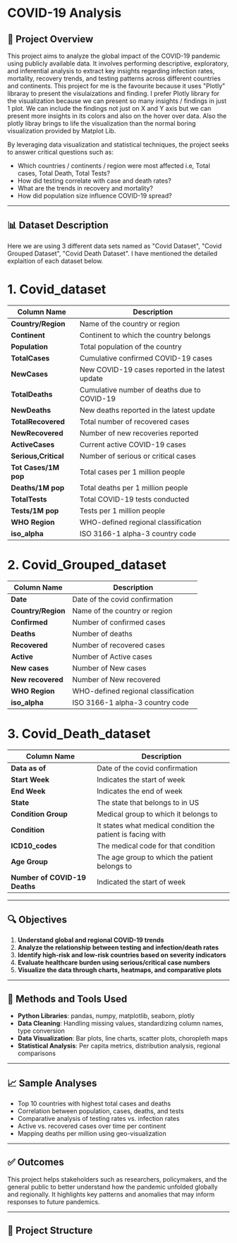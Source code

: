 # COVID-19 Analysis

## 📌 Project Overview

This project aims to analyze the global impact of the COVID-19 pandemic using publicly available data. It involves performing descriptive, exploratory, and inferential analysis to extract key insights regarding infection rates, mortality, recovery trends, and testing patterns across different countries and continents. This project for me is the favourite because it uses "Plotly" libraray to present the visulaizations and finding. I prefer Plotly library for the visualization because we can present so many insights / findings in just 1 plot. We can include the findings not just on X and Y axis but we can present more insights in its colors and also on the hover over data. Also the plotly libray brings to life the visualization than the normal boring visualization provided by Matplot Lib.  

By leveraging data visualization and statistical techniques, the project seeks to answer critical questions such as:

- Which countries / continents / region were most affected i.e, Total cases, Total Death, Total Tests?
- How did testing correlate with case and death rates?
- What are the trends in recovery and mortality?
- How did population size influence COVID-19 spread?

---

## 📊 Dataset Description

Here we are using 3 different data sets named as "Covid Dataset", "Covid Grouped Dataset", "Covid Death Dataset". I have mentioned the detailed explaition of each dataset below. 

# 1. Covid_dataset

| Column Name           | Description |
|-----------------------|-------------|
| **Country/Region**    | Name of the country or region |
| **Continent**         | Continent to which the country belongs |
| **Population**        | Total population of the country |
| **TotalCases**        | Cumulative confirmed COVID-19 cases |
| **NewCases**          | New COVID-19 cases reported in the latest update |
| **TotalDeaths**       | Cumulative number of deaths due to COVID-19 |
| **NewDeaths**         | New deaths reported in the latest update |
| **TotalRecovered**    | Total number of recovered cases |
| **NewRecovered**      | Number of new recoveries reported |
| **ActiveCases**       | Current active COVID-19 cases |
| **Serious,Critical**  | Number of serious or critical cases |
| **Tot Cases/1M pop**  | Total cases per 1 million people |
| **Deaths/1M pop**     | Total deaths per 1 million people |
| **TotalTests**        | Total COVID-19 tests conducted |
| **Tests/1M pop**      | Tests per 1 million people |
| **WHO Region**        | WHO-defined regional classification |
| **iso_alpha**         | ISO 3166-1 alpha-3 country code |



# 2. Covid_Grouped_dataset

| Column Name           | Description |
|-----------------------|-------------|
| **Date**              | Date of the covid confirmation |
| **Country/Region**    | Name of the country or region |
| **Confirmed**         | Number of confirmed cases |
| **Deaths**            | Number of deaths |
| **Recovered**         | Number of recovered cases |
| **Active**            | Number of Active cases |
| **New cases**         | Number of New cases |
| **New recovered**     | Number of New recovered	 |
| **WHO Region**        | WHO-defined regional classification	 |
| **iso_alpha**         |ISO 3166-1 alpha-3 country code |


# 3. Covid_Death_dataset

| Column Name                   | Description |
|-------------------------------|-------------|
| **Data as of**                | Date of the covid confirmation |
| **Start Week**                | Indicates the start of week |
| **End Week**                  | Indicates the end of week |
| **State**                     | The state that belongs to in US |
| **Condition Group**           | Medical group to which it belongs to |
| **Condition**                 | It states what medical condition the patient is facing with |
| **ICD10_codes**               | The medical code for that condition |
| **Age Group**                 | The age group to which the patient belongs to |
| **Number of COVID-19 Deaths** | Indicated the start of week |




---

## 🔍 Objectives

1. **Understand global and regional COVID-19 trends**
2. **Analyze the relationship between testing and infection/death rates**
3. **Identify high-risk and low-risk countries based on severity indicators**
4. **Evaluate healthcare burden using serious/critical case numbers**
5. **Visualize the data through charts, heatmaps, and comparative plots**

---

## 🧪 Methods and Tools Used

- **Python Libraries**: pandas, numpy, matplotlib, seaborn, plotly
- **Data Cleaning**: Handling missing values, standardizing column names, type conversion
- **Data Visualization**: Bar plots, line charts, scatter plots, choropleth maps
- **Statistical Analysis**: Per capita metrics, distribution analysis, regional comparisons

---

## 📈 Sample Analyses

- Top 10 countries with highest total cases and deaths
- Correlation between population, cases, deaths, and tests
- Comparative analysis of testing rates vs. infection rates
- Active vs. recovered cases over time per continent
- Mapping deaths per million using geo-visualization

---

## ✅ Outcomes

This project helps stakeholders such as researchers, policymakers, and the general public to better understand how the pandemic unfolded globally and regionally. It highlights key patterns and anomalies that may inform responses to future pandemics.

---

## 📁 Project Structure

